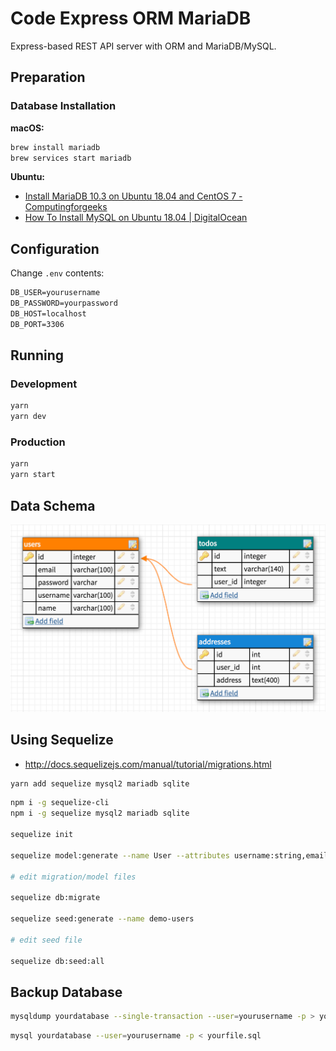 # Code Express ORM MariaDB

Express-based REST API server with ORM and MariaDB/MySQL.

## Preparation

### Database Installation

**macOS:**

```sh
brew install mariadb
brew services start mariadb
```

**Ubuntu:**

- [Install MariaDB 10.3 on Ubuntu 18.04 and CentOS 7 - Computingforgeeks](https://computingforgeeks.com/install-mariadb-10-on-ubuntu-18-04-and-centos-7)
- [How To Install MySQL on Ubuntu 18.04 | DigitalOcean](https://www.digitalocean.com/community/tutorials/how-to-install-mysql-on-ubuntu-18-04)

## Configuration

Change `.env` contents:

```txt
DB_USER=yourusername
DB_PASSWORD=yourpassword
DB_HOST=localhost
DB_PORT=3306
```

## Running

### Development

```sh
yarn
yarn dev
```

### Production

```sh
yarn
yarn start
```

## Data Schema

![Data Schema](./assets/data-schema.png)

## Using Sequelize

- <http://docs.sequelizejs.com/manual/tutorial/migrations.html>

```sh
yarn add sequelize mysql2 mariadb sqlite
```

```sh
npm i -g sequelize-cli
npm i -g sequelize mysql2 mariadb sqlite

sequelize init

sequelize model:generate --name User --attributes username:string,email:string

# edit migration/model files

sequelize db:migrate

sequelize seed:generate --name demo-users

# edit seed file

sequelize db:seed:all
```

## Backup Database

```sh
mysqldump yourdatabase --single-transaction --user=yourusername -p > yourfile.sql
```

```sh
mysql yourdatabase --user=yourusername -p < yourfile.sql
```
